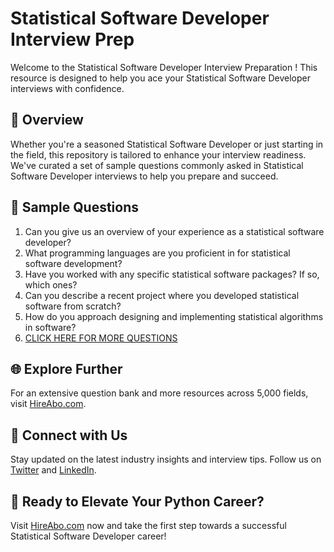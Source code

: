 # Statistical Software Developer Interview Prep

Welcome to the Statistical Software Developer Interview Preparation ! This resource is designed to help you ace your Statistical Software Developer interviews with confidence.

## 🚀 Overview

Whether you're a seasoned Statistical Software Developer or just starting in the field, this repository is tailored to enhance your interview readiness. We've curated a set of sample questions commonly asked in Statistical Software Developer interviews to help you prepare and succeed.

## 📝 Sample Questions

1. Can you give us an overview of your experience as a statistical software developer?
2. What programming languages are you proficient in for statistical software development?
3. Have you worked with any specific statistical software packages? If so, which ones?
4. Can you describe a recent project where you developed statistical software from scratch?
5. How do you approach designing and implementing statistical algorithms in software?
6. [CLICK HERE FOR MORE QUESTIONS](https://hireabo.com/job/19_0_16/Statistical%20Software%20Developer)

## 🌐 Explore Further

For an extensive question bank and more resources across 5,000 fields, visit [HireAbo.com](https://www.hireabo.com).

## 📱 Connect with Us

Stay updated on the latest industry insights and interview tips. Follow us on [Twitter](https://twitter.com/hireabo) and [LinkedIn](https://www.linkedin.com/in/hire-abo-3609972a8/).

## 🚀 Ready to Elevate Your Python Career?

Visit [HireAbo.com](https://www.hireabo.com) now and take the first step towards a successful Statistical Software Developer career!